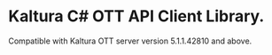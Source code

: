 # Kaltura C# OTT API Client Library.
Compatible with Kaltura OTT server version 5.1.1.42810 and above.
